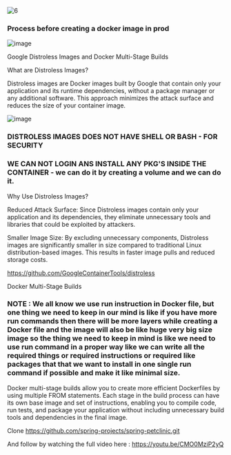 ![6](https://github.com/saikiranpi/Mastering-Docker/assets/109568252/f4c8a7e7-3ed4-4b26-87ff-c20586ec3727)

### Process before creating a docker image in prod
![image](https://github.com/user-attachments/assets/ff52e250-d1e9-4071-917f-115400a65017)


Google Distroless Images and Docker Multi-Stage Builds

What are Distroless Images?

Distroless images are Docker images built by Google that contain only your application and its runtime dependencies, without a package manager or any additional software. This approach minimizes the attack surface and reduces the size of your container image.

![image](https://github.com/user-attachments/assets/7a4c89fe-1e21-4a26-afac-4a9a2bc25952)

### DISTROLESS IMAGES DOES NOT HAVE SHELL OR BASH - FOR SECURITY 
### WE CAN NOT LOGIN ANS INSTALL ANY PKG'S INSIDE THE CONTAINER - we can do it by creating a volume and we can do it.

Why Use Distroless Images?

Reduced Attack Surface: Since Distroless images contain only your application and its dependencies, they eliminate unnecessary tools and libraries that could be exploited by attackers.

Smaller Image Size: By excluding unnecessary components, Distroless images are significantly smaller in size compared to traditional Linux distribution-based images. This results in faster image pulls and reduced storage costs.

https://github.com/GoogleContainerTools/distroless

Docker Multi-Stage Builds

### NOTE : We all know we use run instruction in Docker file, but one thing we need to keep in our mind is like if you have more run commands then there will be more layers while creating a Docker file and the image will also be like huge very big size image so the thing we need to keep in mind is like we need to use run command in a proper way like we can write all the required things or required instructions or required like packages that that we want to install in one single run command if possible and make it like minimal size.



Docker multi-stage builds allow you to create more efficient Dockerfiles by using multiple FROM statements. Each stage in the build process can have its own base image and set of instructions, enabling you to compile code, run tests, and package your application without including unnecessary build tools and dependencies in the final image.

Clone https://github.com/spring-projects/spring-petclinic.git

And follow by watching the full video here : https://youtu.be/CMO0MziP2yQ
